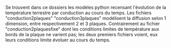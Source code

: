 Se trouvent dans ce dossiers les modèles python recensant l'évolution de la température terrestre par conduction au cours du temps.
Les fichiers "conduction2plaques" "conduction3plaques" modélisent la diffusion selon 1 dimension, entre respectivement 2 et 3 plaques. Contrairement au fichier "conduction2plaquesfixe" dont les conditions limites de température aux bords de la plaque ne varient pas; les deux premiers fichiers voient, eux leurs conditions limite évoluer au cours du temps.
